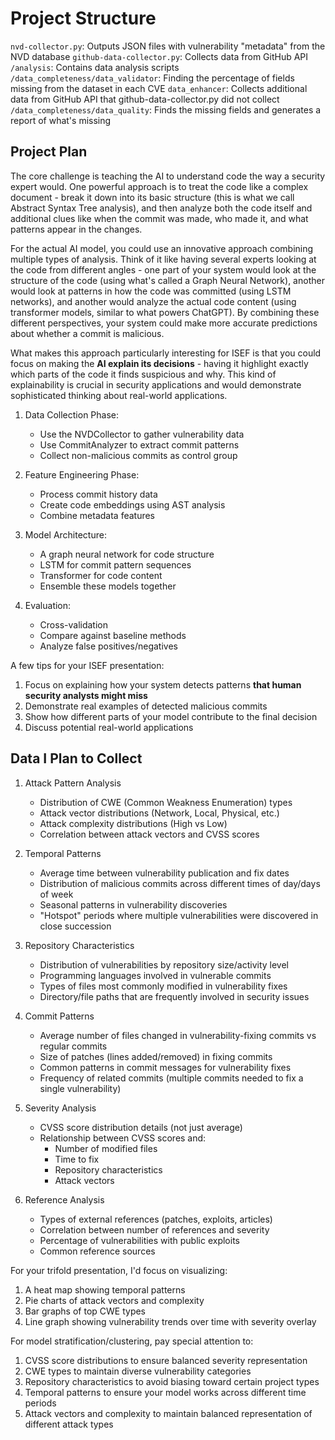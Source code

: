 # Project Structure

`nvd-collector.py`: Outputs JSON files with vulnerability "metadata" from the NVD database
`github-data-collector.py`: Collects data from GitHub API
`/analysis`: Contains data analysis scripts
`/data_completeness/data_validator`: Finding the percentage of fields missing from the dataset in each CVE
`data_enhancer`: Collects additional data from GitHub API that github-data-collector.py did not collect
`/data_completeness/data_quality`: Finds the missing fields and generates a report of what's missing

## Project Plan

The core challenge is teaching the AI to understand code the way a security expert would. One powerful approach is to treat the code like a complex document - break it down into its basic structure (this is what we call Abstract Syntax Tree analysis), and then analyze both the code itself and additional clues like when the commit was made, who made it, and what patterns appear in the changes.

For the actual AI model, you could use an innovative approach combining multiple types of analysis. Think of it like having several experts looking at the code from different angles - one part of your system would look at the structure of the code (using what's called a Graph Neural Network), another would look at patterns in how the code was committed (using LSTM networks), and another would analyze the actual code content (using transformer models, similar to what powers ChatGPT). By combining these different perspectives, your system could make more accurate predictions about whether a commit is malicious.

What makes this approach particularly interesting for ISEF is that you could focus on making the **AI explain its decisions** - having it highlight exactly which parts of the code it finds suspicious and why. This kind of explainability is crucial in security applications and would demonstrate sophisticated thinking about real-world applications.

1. Data Collection Phase:
   - Use the NVDCollector to gather vulnerability data
   - Use CommitAnalyzer to extract commit patterns
   - Collect non-malicious commits as control group

2. Feature Engineering Phase:
   - Process commit history data
   - Create code embeddings using AST analysis
   - Combine metadata features

3. Model Architecture:
   - A graph neural network for code structure
   - LSTM for commit pattern sequences
   - Transformer for code content
   - Ensemble these models together

4. Evaluation:
   - Cross-validation
   - Compare against baseline methods
   - Analyze false positives/negatives

A few tips for your ISEF presentation:

1. Focus on explaining how your system detects patterns **that human security analysts might miss**
2. Demonstrate real examples of detected malicious commits
3. Show how different parts of your model contribute to the final decision
4. Discuss potential real-world applications

## Data I Plan to Collect

1. Attack Pattern Analysis
   - Distribution of CWE (Common Weakness Enumeration) types
   - Attack vector distributions (Network, Local, Physical, etc.)
   - Attack complexity distributions (High vs Low)
   - Correlation between attack vectors and CVSS scores

2. Temporal Patterns
   - Average time between vulnerability publication and fix dates
   - Distribution of malicious commits across different times of day/days of week
   - Seasonal patterns in vulnerability discoveries
   - "Hotspot" periods where multiple vulnerabilities were discovered in close succession

3. Repository Characteristics
   - Distribution of vulnerabilities by repository size/activity level
   - Programming languages involved in vulnerable commits
   - Types of files most commonly modified in vulnerability fixes
   - Directory/file paths that are frequently involved in security issues

4. Commit Patterns
   - Average number of files changed in vulnerability-fixing commits vs regular commits
   - Size of patches (lines added/removed) in fixing commits
   - Common patterns in commit messages for vulnerability fixes
   - Frequency of related commits (multiple commits needed to fix a single vulnerability)

5. Severity Analysis
   - CVSS score distribution details (not just average)
   - Relationship between CVSS scores and:
     - Number of modified files
     - Time to fix
     - Repository characteristics
     - Attack vectors

6. Reference Analysis
   - Types of external references (patches, exploits, articles)
   - Correlation between number of references and severity
   - Percentage of vulnerabilities with public exploits
   - Common reference sources

For your trifold presentation, I'd focus on visualizing:

1. A heat map showing temporal patterns
2. Pie charts of attack vectors and complexity
3. Bar graphs of top CWE types
4. Line graph showing vulnerability trends over time with severity overlay

For model stratification/clustering, pay special attention to:

1. CVSS score distributions to ensure balanced severity representation
2. CWE types to maintain diverse vulnerability categories
3. Repository characteristics to avoid biasing toward certain project types
4. Temporal patterns to ensure your model works across different time periods
5. Attack vectors and complexity to maintain balanced representation of different attack types
